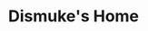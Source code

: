 ---
title: Dismuke's Home
picture: dismukesHome.jpg
viewer_title: Dismuke\'s Home
thumbnail: dismukesHome_t.jpg
alt: Dismuke's Home
medium: Pen & Ink - Degraded photo quality
width: 9.5"
height: 7.5"
---